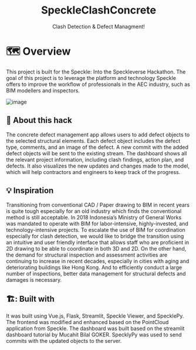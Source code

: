 <div align="center">
  <h1>SpeckleClashConcrete</h1>
  
  <p>
    Clash Detection & Defect Managment!
  </p>
</div>

# 🗺️ Overview

This project is built for the Speckle: Into the Speckleverse Hackathon. The goal of this project is to leverage the platform and technology Speckle offers to improve the workflow of professionals in the AEC industry, such as BIM modellers and inspectors.

![image](https://github.com/kaison428/SpeckleClashConcrete/assets/38864087/58a14d86-ae83-4e1f-80d3-941f97edc300)

## :star2: About this hack 
The concrete defect management app allows users to add defect objects to the selected structural elements. Each defect object includes the defect type, comments, and an image of the defect. A new commit with the added defect objects will be sent to the existing stream. The dashboard shows all the relevant project information, including clash findings, action plan, and defects. It also visualizes the new updates and changes made to the model, which will help contractors and engineers to keep track of the progress.

## :bulb: Inspiration
Transitioning from conventional CAD / Paper drawing to BIM in recent years is quite tough especially for an old industry which finds the conventional method is still acceptable. In 2018 Indonesia’s Ministry of General Works was mandated to operate with BIM for labor-intensive, highly-invested, and technology-intensive projects. To escalate the use of BIM for coordination especially for clash detection, we would like to bridge the transition using an intuitive and user friendly interface that allows staff who are proficient in 2D drawing to be able to coordinate in both 3D and 2D. On the other hand, the demand for structural inspection and assessment activities are continuing to increase in recent decades, especially in cities with aging and deteriorating buildings like Hong Kong. And to efficiently conduct a large number of inspections, better data management for structural defects and damages is necessary.

## 🏗️: Built with
It was built using Vue.js, Flask, Streamlit, Speckle Viewer, and SpecklePy. The frontend was modified and enhanced based on the PointCloud application from Speckle. The dashboard was built based on the streamlit dashboard tutorial by Mucahit Bilal GOKER. SpecklyPy was used to send commits with the updated objects to the server.
